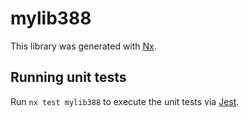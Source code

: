 # mylib388

This library was generated with [Nx](https://nx.dev).

## Running unit tests

Run `nx test mylib388` to execute the unit tests via [Jest](https://jestjs.io).
